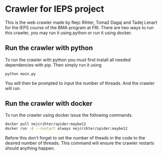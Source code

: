 # Crawler for IEPS project

This is the web crawler made by Nejc Rihter, Tomaž Dagaj and Tadej Lenart for the IEPS course of the BMA program at FRI.
There are two ways to run this crawler, you may run it using python or run it using docker.

## Run the crawler with python

To run the crawler with python you must first install all needed dependencies with pip.
Then simply run it using
```python
python main.py
```
You will then be prompted to input the number of threads. And the crawler will run.

## Run the crawler with docker
To run the crawler using docker issue the following commands.
```bash
docker pull nejcrihter/spider:maybe12
docker run -d --restart always nejcrihter/spider:maybe12
````
Before this don't forget to set the number of theads in the code to the desired number of threads.
This command will ensure the crawler restarts should anything happen.
